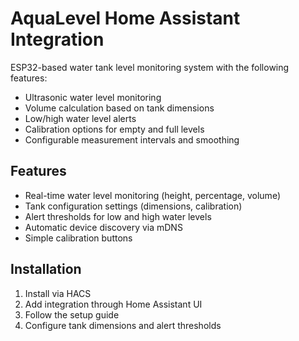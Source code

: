 # AquaLevel Home Assistant Integration

ESP32-based water tank level monitoring system with the following features:

- Ultrasonic water level monitoring
- Volume calculation based on tank dimensions
- Low/high water level alerts
- Calibration options for empty and full levels
- Configurable measurement intervals and smoothing

## Features

- Real-time water level monitoring (height, percentage, volume)
- Tank configuration settings (dimensions, calibration)
- Alert thresholds for low and high water levels
- Automatic device discovery via mDNS
- Simple calibration buttons

## Installation

1. Install via HACS
2. Add integration through Home Assistant UI
3. Follow the setup guide
4. Configure tank dimensions and alert thresholds
